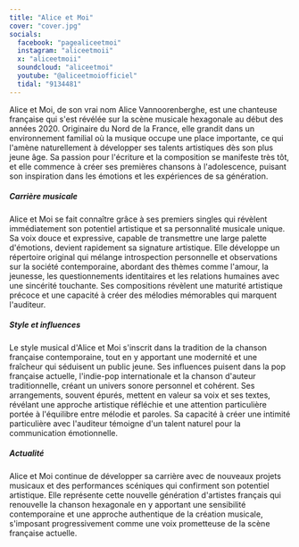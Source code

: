 ```yaml
---
title: "Alice et Moi"
cover: "cover.jpg"
socials:
  facebook: "pagealiceetmoi"
  instagram: "aliceetmoii"
  x: "aliceetmoii"
  soundcloud: "aliceetmoi"
  youtube: "@aliceetmoiofficiel"
  tidal: "9134481"
---
```


Alice et Moi, de son vrai nom Alice Vannoorenberghe, est une chanteuse française qui s'est révélée sur la scène musicale
hexagonale au début des années 2020.
Originaire du Nord de la France, elle grandit dans un environnement familial où la musique occupe une place importante,
ce qui l'amène naturellement à développer ses talents artistiques dès son plus jeune âge.
Sa passion pour l'écriture et la composition se manifeste très tôt, et elle commence à créer ses premières chansons à
l'adolescence, puisant son inspiration dans les émotions et les expériences de sa génération.

##### Carrière musicale

Alice et Moi se fait connaître grâce à ses premiers singles qui révèlent immédiatement son potentiel artistique et sa
personnalité musicale unique.
Sa voix douce et expressive, capable de transmettre une large palette d'émotions, devient rapidement sa signature
artistique.
Elle développe un répertoire original qui mélange introspection personnelle et observations sur la société
contemporaine, abordant des thèmes comme l'amour, la jeunesse, les questionnements identitaires et les relations
humaines avec une sincérité touchante.
Ses compositions révèlent une maturité artistique précoce et une capacité à créer des mélodies mémorables qui marquent
l'auditeur.

##### Style et influences

Le style musical d'Alice et Moi s'inscrit dans la tradition de la chanson française contemporaine, tout en y apportant
une modernité et une fraîcheur qui séduisent un public jeune.
Ses influences puisent dans la pop française actuelle, l'indie-pop internationale et la chanson d'auteur traditionnelle,
créant un univers sonore personnel et cohérent.
Ses arrangements, souvent épurés, mettent en valeur sa voix et ses textes, révélant une approche artistique réfléchie et
une attention particulière portée à l'équilibre entre mélodie et paroles.
Sa capacité à créer une intimité particulière avec l'auditeur témoigne d'un talent naturel pour la communication
émotionnelle.

##### Actualité

Alice et Moi continue de développer sa carrière avec de nouveaux projets musicaux et des performances scéniques qui
confirment son potentiel artistique.
Elle représente cette nouvelle génération d'artistes français qui renouvelle la chanson hexagonale en y apportant une
sensibilité contemporaine et une approche authentique de la création musicale, s'imposant progressivement comme une voix
prometteuse de la scène française actuelle.
